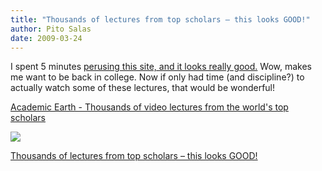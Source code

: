 ```yaml
---
title: "Thousands of lectures from top scholars – this looks GOOD!"
author: Pito Salas
date: 2009-03-24
---
```




I spent 5 minutes [perusing this site, and it looks really
good.](<http://academicearth.org/>) Wow, makes me want to be back in college.
Now if only had time (and discipline?) to actually watch some of these
lectures, that would be wonderful!

[Academic Earth - Thousands of video lectures from the world's top
scholars](<http://academicearth.org/>)

![](https://i0.wp.com/img.zemanta.com/pixy.gif?w=584)


[Thousands of lectures from top scholars – this looks GOOD!](None)

